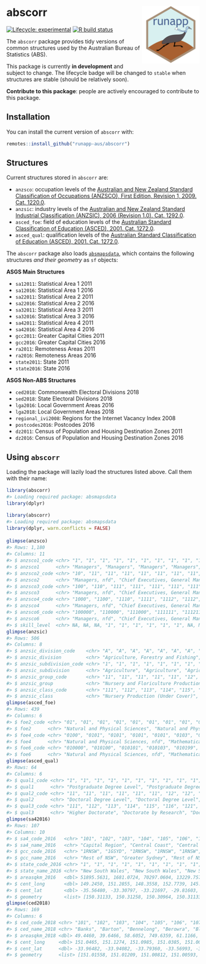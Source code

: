 
<!-- README.md is generated from README.Rmd. Please edit that file -->

# abscorr <img src="man/figures/apple-touch-icon-152x152.png" align="right" style="height:150px"/>

<!-- badges: start -->

[![Lifecycle:
experimental](https://img.shields.io/badge/lifecycle-experimental-orange.svg)](https://www.tidyverse.org/lifecycle/#experimental)
[![R build
status](https://github.com/runapp-aus/abscorr/workflows/R-CMD-check/badge.svg)](https://github.com/runapp-aus/abscorr/actions)
<!-- badges: end -->

The `abscorr` package provides tidy versions of common structures used
by the Australian Bureau of Statistics (ABS).

This package is currently **in development** and subject to change. The
lifecycle badge will be changed to `stable` when structures are stable
(should be relatively soon).

**Contribute to this package**: people are actively encouraged to
contribute to this package.

## Installation

You can install the current version of `abscorr` with:

``` r
remotes::install_github("runapp-aus/abscorr")
```

## Structures

Current structures stored in `abscorr` are:

  - `anzsco`: occupation levels of the [Australian and New Zealand
    Standard Classification of Occupations (ANZSCO), First Edition,
    Revision 1, 2009.
    Cat. 1220.0](https://www.abs.gov.au/AUSSTATS/abs@.nsf/DetailsPage/1220.0First%20Edition,%20Revision%201?OpenDocument).
  - `anzsic`: industry levels of the [Australian and New Zealand
    Standard Industrial Classification (ANZSIC), 2006 (Revision 1.0).
    Cat. 1292.0](https://www.abs.gov.au/ausstats/abs@.nsf/0/20C5B5A4F46DF95BCA25711F00146D75?opendocument).
  - `asced_foe`: field of education levels of the [Australian Standard
    Classification of Education (ASCED), 2001.
    Cat. 1272.0](https://www.abs.gov.au/ausstats/abs@.nsf/mf/1272.0).
  - `asced_qual`: qualification levels of the [Australian Standard
    Classification of Education (ASCED), 2001.
    Cat. 1272.0](https://www.abs.gov.au/ausstats/abs@.nsf/mf/1272.0).

The `abscorr` package also loads
[`absmapsdata`](https://github.com/wfmackey/absmapsdata), which contains
the following structures *and their geometry* as `sf` objects:

**ASGS Main Structures**

-   `sa12011`: Statistical Area 1 2011
-   `sa12016`: Statistical Area 1 2016
-   `sa22011`: Statistical Area 2 2011
-   `sa22016`: Statistical Area 2 2016
-   `sa32011`: Statistical Area 3 2011
-   `sa32016`: Statistical Area 3 2016
-   `sa42011`: Statistical Area 4 2011
-   `sa42016`: Statistical Area 4 2016
-   `gcc2011`: Greater Capital Cities 2011
-   `gcc2016`: Greater Capital Cities 2016
-   `ra2011`: Remoteness Areas 2011
-   `ra2016`: Remoteness Areas 2016
-   `state2011`: State 2011
-   `state2016`: State 2016

**ASGS Non-ABS Structures**

-   `ced2018`: Commonwealth Electoral Divisions 2018
-   `sed2018`: State Electoral Divisions 2018
-   `lga2016`: Local Government Areas 2016
-   `lga2018`: Local Government Areas 2018
-   `regional_ivi2008`: Regions for the Internet Vacancy Index 2008
-   `postcodes2016`: Postcodes 2016
-   `dz2011`: Census of Population and Housing Destination Zones 2011
-   `dz2016`: Census of Population and Housing Destination Zones 2016

## Using `abscorr`

Loading the package will lazily load the structures listed above. Call
them with their name:

``` r
library(abscorr)
#> Loading required package: absmapsdata
library(dplyr)
```

``` r
library(abscorr)
#> Loading required package: absmapsdata
library(dplyr, warn.conflicts = FALSE)

glimpse(anzsco)
#> Rows: 1,180
#> Columns: 11
#> $ anzsco1_code <chr> "1", "1", "1", "1", "1", "1", "1", "1", "1", "1", "1", "1…
#> $ anzsco1      <chr> "Managers", "Managers", "Managers", "Managers", "Managers…
#> $ anzsco2_code <chr> "10", "11", "11", "11", "11", "11", "11", "11", "11", "12…
#> $ anzsco2      <chr> "Managers, nfd", "Chief Executives, General Managers and …
#> $ anzsco3_code <chr> "100", "110", "111", "111", "111", "111", "111", "111", "…
#> $ anzsco3      <chr> "Managers, nfd", "Chief Executives, General Managers and …
#> $ anzsco4_code <chr> "1000", "1100", "1110", "1111", "1112", "1112", "1113", "…
#> $ anzsco4      <chr> "Managers, nfd", "Chief Executives, General Managers and …
#> $ anzsco6_code <chr> "100000", "110000", "111000", "111111", "111211", "111212…
#> $ anzsco6      <chr> "Managers, nfd", "Chief Executives, General Managers and …
#> $ skill_level  <chr> NA, NA, NA, "1", "1", "1", "1", "1", "1", NA, NA, "1", "1…
glimpse(anzsic)
#> Rows: 506
#> Columns: 8
#> $ anzsic_division_code    <chr> "A", "A", "A", "A", "A", "A", "A", "A", "A", "…
#> $ anzsic_division         <chr> "Agriculture, Forestry and Fishing", "Agricult…
#> $ anzsic_subdivision_code <chr> "1", "1", "1", "1", "1", "1", "1", "1", "1", "…
#> $ anzsic_subdivision      <chr> "Agriculture", "Agriculture", "Agriculture", "…
#> $ anzsic_group_code       <chr> "11", "11", "11", "11", "11", "12", "12", "12"…
#> $ anzsic_group            <chr> "Nursery and Floriculture Production", "Nurser…
#> $ anzsic_class_code       <chr> "111", "112", "113", "114", "115", "121", "122…
#> $ anzsic_class            <chr> "Nursery Production (Under Cover)", "Nursery P…
glimpse(asced_foe)
#> Rows: 439
#> Columns: 6
#> $ foe2_code <chr> "01", "01", "01", "01", "01", "01", "01", "01", "01", "01", …
#> $ foe2      <chr> "Natural and Physical Sciences", "Natural and Physical Scien…
#> $ foe4_code <chr> "0100", "0101", "0101", "0101", "0101", "0103", "0103", "010…
#> $ foe4      <chr> "Natural and Physical Sciences, nfd", "Mathematical Sciences…
#> $ foe6_code <chr> "010000", "010100", "010101", "010103", "010199", "010300", …
#> $ foe6      <chr> "Natural and Physical Sciences, nfd", "Mathematical Sciences…
glimpse(asced_qual)
#> Rows: 64
#> Columns: 6
#> $ qual1_code <chr> "1", "1", "1", "1", "1", "1", "1", "1", "1", "1", "1", "2",…
#> $ qual1      <chr> "Postgraduate Degree Level", "Postgraduate Degree Level", "…
#> $ qual2_code <chr> "11", "11", "11", "11", "11", "11", "12", "12", "12", "12",…
#> $ qual2      <chr> "Doctoral Degree Level", "Doctoral Degree Level", "Doctoral…
#> $ qual3_code <chr> "111", "112", "113", "114", "115", "116", "121", "122", "12…
#> $ qual3      <chr> "Higher Doctorate", "Doctorate by Research", "Doctorate by …
glimpse(sa42016)
#> Rows: 107
#> Columns: 10
#> $ sa4_code_2016   <chr> "101", "102", "103", "104", "105", "106", "107", "108"…
#> $ sa4_name_2016   <chr> "Capital Region", "Central Coast", "Central West", "Co…
#> $ gcc_code_2016   <chr> "1RNSW", "1GSYD", "1RNSW", "1RNSW", "1RNSW", "1RNSW", …
#> $ gcc_name_2016   <chr> "Rest of NSW", "Greater Sydney", "Rest of NSW", "Rest …
#> $ state_code_2016 <chr> "1", "1", "1", "1", "1", "1", "1", "1", "1", "1", "1",…
#> $ state_name_2016 <chr> "New South Wales", "New South Wales", "New South Wales…
#> $ areasqkm_2016   <dbl> 51895.5631, 1681.0724, 70297.0604, 13229.7578, 339363.…
#> $ cent_long       <dbl> 149.2450, 151.2855, 148.3558, 152.7739, 145.0269, 150.…
#> $ cent_lat        <dbl> -35.56480, -33.30797, -33.21697, -29.81603, -30.98611,…
#> $ geometry        <list> [150.31133, 150.31258, 150.30964, 150.31133, -35.6658…
glimpse(ced2018)
#> Rows: 169
#> Columns: 6
#> $ ced_code_2018 <chr> "101", "102", "103", "104", "105", "106", "107", "108", …
#> $ ced_name_2018 <chr> "Banks", "Barton", "Bennelong", "Berowra", "Blaxland", "…
#> $ areasqkm_2018 <dbl> 49.4460, 39.6466, 58.6052, 749.6359, 61.1166, 98.3974, 3…
#> $ cent_long     <dbl> 151.0465, 151.1274, 151.0985, 151.0385, 151.0090, 151.15…
#> $ cent_lat      <dbl> -33.96482, -33.94082, -33.79360, -33.56993, -33.89634, -…
#> $ geometry      <list> [151.01558, 151.01209, 151.00812, 151.00593, 151.00422,…
```

